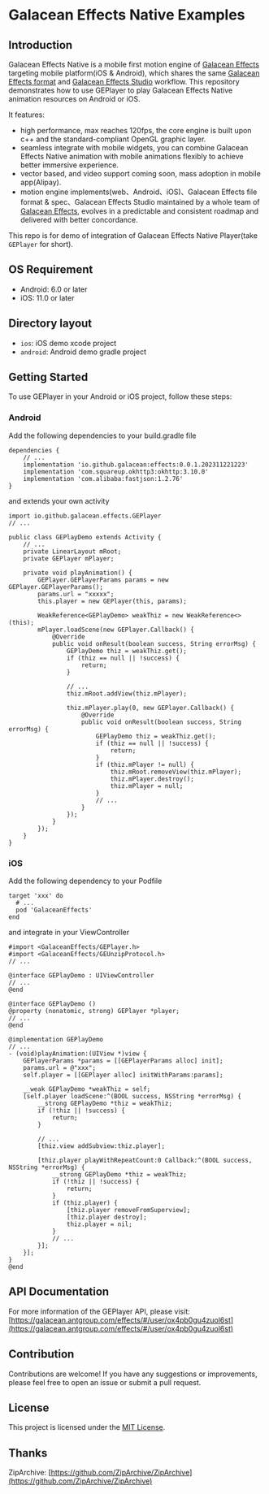 # Galacean Effects Native Examples

## Introduction

Galacean Effects Native is a mobile first motion engine of [Galacean Effects](https://galacean.antgroup.com/effects/#/home) targeting mobile platform(iOS & Android), which shares the same [Galacean Effects format](https://github.com/galacean/effects-specification) and [Galacean Effects Studio](https://huoxing.alipay.com/) workflow. This repository demonstrates how to use GEPlayer to play Galacean Effects Native animation resources on Android or iOS.

It features:

* high performance, max reaches 120fps, the core engine is built upon c++ and the standard-compliant OpenGL graphic layer.
* seamless integrate with mobile widgets, you can combine Galacean Effects Native animation with mobile animations flexibly to achieve better immersive experience.
* vector based, and video support coming soon, mass adoption in mobile app(Alipay).
* motion engine implements(web、Android、iOS)、Galacean Effects file format & spec、Galacean Effects Studio maintained by a whole team of [Galacean Effects](https://galacean.antgroup.com/effects/#/home), evolves in a predictable and consistent roadmap and delivered with better concordance.

This repo is for demo of integration of Galacean Effects Native Player(take ``GEPlayer`` for short).

## OS Requirement

- Android: 6.0 or later
- iOS: 11.0 or later

## Directory layout

* ``ios``: iOS demo xcode project
* ``android``: Android demo gradle project

## Getting Started

To use GEPlayer in your Android or iOS project, follow these steps:

### Android

Add the following dependencies to your build.gradle file

```
dependencies {
    // ...
    implementation 'io.github.galacean:effects:0.0.1.202311221223'
    implementation 'com.squareup.okhttp3:okhttp:3.10.0'
    implementation 'com.alibaba:fastjson:1.2.76'
}
```

and extends your own activity

```
import io.github.galacean.effects.GEPlayer
// ...

public class GEPlayDemo extends Activity {
    // ...
    private LinearLayout mRoot;
    private GEPlayer mPlayer;
    
	private void playAnimation() {
        GEPlayer.GEPlayerParams params = new GEPlayer.GEPlayerParams();
        params.url = "xxxxx";
        this.player = new GEPlayer(this, params); 
        
        WeakReference<GEPlayDemo> weakThiz = new WeakReference<>(this);
        mPlayer.loadScene(new GEPlayer.Callback() {
            @Override
            public void onResult(boolean success, String errorMsg) {
                GEPlayDemo thiz = weakThiz.get();
                if (thiz == null || !success) {
                    return;
                }

                // ... 
                thiz.mRoot.addView(thiz.mPlayer);

                thiz.mPlayer.play(0, new GEPlayer.Callback() {
                    @Override
                    public void onResult(boolean success, String errorMsg) {
                        GEPlayDemo thiz = weakThiz.get();
                        if (thiz == null || !success) {
                            return;
                        }
                        if (thiz.mPlayer != null) {
                            thiz.mRoot.removeView(thiz.mPlayer);
                            thiz.mPlayer.destroy();
                            thiz.mPlayer = null;
                        }
                        // ...
                    }
                });
            }
        });
    }
}
```

### iOS

Add the following dependency to your Podfile

```
target 'xxx' do
  # ...
  pod 'GalaceanEffects'
end
```

and integrate in your ViewController

```
#import <GalaceanEffects/GEPlayer.h>
#import <GalaceanEffects/GEUnzipProtocol.h>
// ...

@interface GEPlayDemo : UIViewController
// ...
@end

@interface GEPlayDemo ()
@property (nonatomic, strong) GEPlayer *player;
// ...
@end

@implementation GEPlayDemo
// ...
- (void)playAnimation:(UIView *)view {
    GEPlayerParams *params = [[GEPlayerParams alloc] init];
    params.url = @"xxx";
    self.player = [[GEPlayer alloc] initWithParams:params];

    __weak GEPlayDemo *weakThiz = self;
    [self.player loadScene:^(BOOL success, NSString *errorMsg) {
        __strong GEPlayDemo *thiz = weakThiz;
        if (!thiz || !success) {
            return;
        }
        
        // ...
        [thiz.view addSubview:thiz.player];

        [thiz.player playWithRepeatCount:0 Callback:^(BOOL success, NSString *errorMsg) {
            __strong GEPlayDemo *thiz = weakThiz;
            if (!thiz || !success) {
                return;
            }
            if (thiz.player) {
                [thiz.player removeFromSuperview];
                [thiz.player destroy];
                thiz.player = nil;
            }
            // ...
        }];
    }];
}
@end
```

## API Documentation

For more information of the GEPlayer API, please visit: [https://galacean.antgroup.com/effects/#/user/ox4pb0gu4zuol6st](https://galacean.antgroup.com/effects/#/user/ox4pb0gu4zuol6st)

## Contribution

Contributions are welcome! If you have any suggestions or improvements, please feel free to open an issue or submit a pull request.

## License
This project is licensed under the [MIT License](LICENSE).

## Thanks
ZipArchive: [https://github.com/ZipArchive/ZipArchive](https://github.com/ZipArchive/ZipArchive)